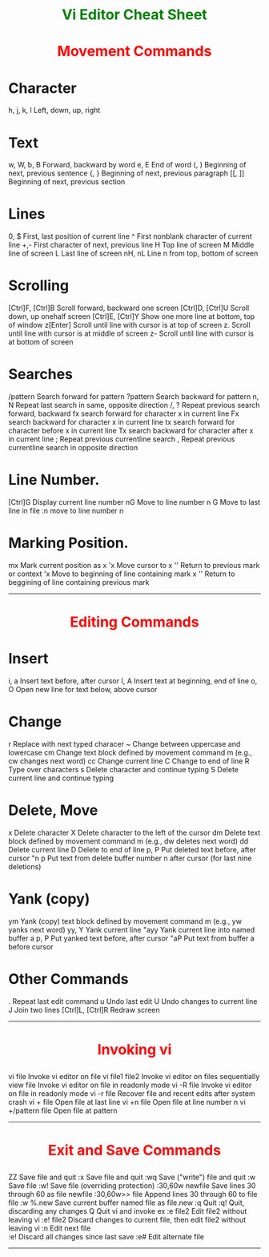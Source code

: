 
# <p style="text-align:center;color:green">Vi Editor Cheat Sheet</p>

# <p style="text-align:center;color:red">Movement Commands</p>
# Character
h, j, k, l  Left, down, up, right

# Text
w, W, b, B  Forward, backward by word
e, E        End of word
(, )        Beginning of next, previous sentence
{, }        Beginning of next, previous paragraph
[[, ]]      Beginning of next, previous section

# Lines
0, $        First, last position of current line
^           First non­blank character of current line
+,-         First character of next, previous line
H           Top line of screen
M           Middle line of screen
L           Last line of screen
nH, nL      Line n from top, bottom of screen

# Scrolling
[Ctrl]F, [Ctrl]B   Scroll forward, backward one screen
[Ctrl]D, [Ctrl]U   Scroll down, up one­half screen
[Ctrl]E, [Ctrl]Y   Show one more line at bottom, top of window
z[Enter]           Scroll until line with cursor is at top of screen
z.                 Scroll until line with cursor is at middle of screen
z-                 Scroll until line with cursor is at bottom of screen

# Searches
/pattern            Search forward for pattern
?pattern            Search backward for pattern
n, N                Repeat last search in same, opposite direction
/, ?                Repeat previous search forward, backward
fx                  search forward for character x in current line
Fx                  search backward for character x in current line
tx                  search forward for character before x in current line
Tx                  search backward for character after x in current line
;                   Repeat previous current­line search
,                   Repeat previous current­line search in opposite direction

# Line Number.
[Ctrl]G             Display current line number
nG                  Move to line number n
G                   Move to last line in file
:n                  move to line number n

# Marking Position.
mx                  Mark current position as x
'x                  Move cursor to x
''                  Return to previous mark or context
'x                  Move to beginning of line containing mark x
''                  Return to beggining of line containing previous mark
_______

# <p style="text-align:center;color:red">Editing Commands</p>
# Insert
i, a                Insert text before, after cursor
I, A                Insert text at beginning, end of line
o, O                Open new line for text below, above cursor

# Change
r                   Replace with next typed characer
~                   Change between uppercase and lowercase
cm                  Change text block defined by movement command m (e.g., cw changes next word)
cc                  Change current line
C                   Change to end of line
R                   Type over characters
s                   Delete character and continue typing
S                   Delete current line and continue typing

# Delete, Move
x                  Delete character
X                  Delete character to the left of the cursor
dm                 Delete text block defined by movement command m (e.g., dw deletes next word)
dd                 Delete current line
D                  Delete to end of line
p, P               Put deleted text before, after cursor
"n p               Put text from delete buffer number n after cursor (for last nine deletions)

# Yank (copy)
ym              Yank (copy) text block defined by movement command m (e.g., yw yanks next word)
yy, Y           Yank current line
"ayy            Yank current line into named buffer a
p, P            Put yanked text before, after cursor
"aP             Put text from buffer a before cursor


# Other Commands
.                   Repeat last edit command
u                   Undo last edit
U                   Undo changes to current line
J                   Join two lines
[Ctrl]L, [Ctrl]R    Redraw screen

_____

# <p style="text-align:center;color:red">Invoking vi</p>
vi file             Invoke vi editor on file
vi file1 file2      Invoke vi editor on files sequentially
view file           Invoke vi editor on file in read­only mode
vi -R file          Invoke vi editor on file in read­only mode
vi -r file          Recover file and recent edits after system crash
vi + file           Open file at last line
vi +n file          Open file at line number n
vi +/pattern file   Open file at pattern

__________

# <p style="text-align:center;color:red">Exit and Save Commands</p>

ZZ                  Save file and quit
:x                  Save file and quit
:wq                 Save ("write") file and quit
:w                  Save file
:w!                 Save file (overriding protection)
:30,60w newfile     Save lines 30 through 60 as file newfile
:30,60w>> file      Append lines 30 through 60 to file file
:w %.new            Save current buffer named file as file.new
:q                  Quit
:q!                 Quit, discarding any changes
Q                   Quit vi and invoke ex
:e file2            Edit file2 without leaving vi
:e! file2           Discard changes to current file, then edit file2 without leaving vi
:n                  Edit next file  
:e!                 Discard all changes since last save
:e#                 Edit alternate file

______

